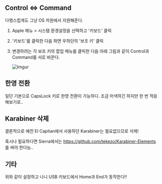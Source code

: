 ## Control <=> Command 

다행스럽게도 그냥 OS 차원에서 지원해준다.

1. Apple 메뉴 > 시스템 환경설정을 선택하고 '키보드' 클릭

2. '키보드'를 클릭한 다음 화면 우하단의 '보조 키' 클릭

3. 변경하려는 각 보조 키의 팝업 메뉴를 클릭한 다음 아래 그림과 같이 Control과 Command를 서로 바꾼다.

    ![Imgur](http://i.imgur.com/4Yi7uUY.png)

## 한영 전환

일단 기본으로 CapsLock 키로 한영 전환이 가능하다.
조금 어색하긴 하지만 한 번 적응해보기로..

## Karabiner 삭제

결론적으로 예전 El Capitan에서 사용하던 Karabiner는 필요없으므로 삭제!

혹시나 필요하다면 Sierra에서는 https://github.com/tekezo/Karabiner-Elements 를 써야 한다능..

## 기타

위와 같이 설정하고 나니 USB 키보드에서 Home과 End가 동작한다!!
